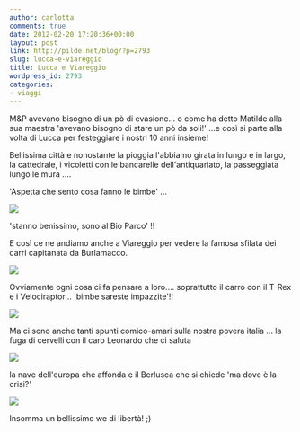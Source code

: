```yaml
---
author: carlotta
comments: true
date: 2012-02-20 17:20:36+00:00
layout: post
link: http://pilde.net/blog/?p=2793
slug: lucca-e-viareggio
title: Lucca e Viareggio
wordpress_id: 2793
categories:
- viaggi
---
```


M&P avevano bisogno di un pò di evasione... o come ha detto Matilde alla sua maestra 'avevano bisogno di stare un pò da soli!' ...e così si parte alla volta di Lucca per festeggiare i nostri 10 anni insieme!

Bellissima città e nonostante la pioggia l'abbiamo girata in lungo e in largo, la cattedrale, i vicoletti con le bancarelle dell'antiquariato, la passeggiata lungo le mura ....

'Aspetta che sento cosa fanno le bimbe' ...

![](http://pilde.net/blog/wp-content/uploads/2012/02/telefono.jpg)




'stanno benissimo, sono al Bio Parco' !!

E così ce ne andiamo anche a Viareggio per vedere la famosa sfilata dei carri capitanata da Burlamacco.

![](http://pilde.net/blog/wp-content/uploads/2012/02/burlamacco.jpg)




Ovviamente ogni cosa ci fa pensare a loro.... soprattutto il carro con il T-Rex e i Velociraptor... 'bimbe sareste impazzite'!!

![](http://pilde.net/blog/wp-content/uploads/2012/02/dinosauri.jpg)




Ma ci sono anche tanti spunti comico-amari sulla nostra povera italia ... la fuga di cervelli con il caro Leonardo che ci saluta

![](http://pilde.net/blog/wp-content/uploads/2012/02/cervelli2.jpg)




la nave dell'europa che affonda e il Berlusca che si chiede 'ma dove è la crisi?'

![](http://pilde.net/blog/wp-content/uploads/2012/02/nave.jpg)




Insomma un bellissimo we di libertà! ;)



